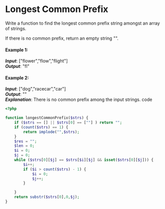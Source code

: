 # Longest Common Prefix
Write a function to find the longest common prefix string amongst an array of strings.

If there is no common prefix, return an empty string "".

#### Example 1:

***Input***: ["flower","flow","flight"]  
***Output***: "fl"  
#### Example 2: 

***Input***: ["dog","racecar","car"]  
***Output***: ""  
***Explanation***: There is no common prefix among the input strings.
code
```php
<?php

function longestCommonPrefix($strs) {
    if ($strs == [] || $strs[0] == [""] ) return "";
    if (count($strs) == 1) {
        return implode("",$strs);
    }
    $res = "";
    $len = 0;
    $i = 0;
    $j = 0;
    while ($strs[0][$j] == $strs[$i][$j] && isset($strs[0][$j])) {
        $i++;
        if ($i > count($strs) - 1) {
            $i = 0;
            $j++;
        }

    }
    return substr($strs[0],0,$j);
}

```